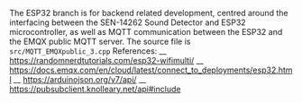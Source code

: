 The ESP32 branch is for backend related development, centred around the interfacing between the SEN-14262 Sound Detector and ESP32 microcontroller, as well as MQTT communication between the ESP32 and the EMQX public MQTT server.
The source file is `src/MQTT_EMQXpublic_3.cpp`
References: __
https://randomnerdtutorials.com/esp32-wifimulti/ __
https://docs.emqx.com/en/cloud/latest/connect_to_deployments/esp32.html __
https://arduinojson.org/v7/api/ __
https://pubsubclient.knolleary.net/api#include
